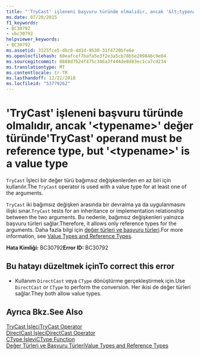 ```yaml
---
title: "'TryCast' işleneni başvuru türünde olmalıdır, ancak '&lt;typename&gt;' değer türünde"
ms.date: 07/20/2015
f1_keywords:
- BC30792
- vbc30792
helpviewer_keywords:
- BC30792
ms.assetid: 3325fce5-dbc0-4d1d-9530-31f4720bfe6e
ms.openlocfilehash: 60eafcef7bafa5e3f2e3a5cb78b5e209846c9e04
ms.sourcegitcommit: 0888d7b24f475c346a3f444de8d83ec1ca7cd234
ms.translationtype: MT
ms.contentlocale: tr-TR
ms.lasthandoff: 12/22/2018
ms.locfileid: "53779262"
---
```

# <a name="trycast-operand-must-be-reference-type-but-lttypenamegt-is-a-value-type"></a><span data-ttu-id="4fc51-102">'TryCast' işleneni başvuru türünde olmalıdır, ancak '&lt;typename&gt;' değer türünde</span><span class="sxs-lookup"><span data-stu-id="4fc51-102">'TryCast' operand must be reference type, but '&lt;typename&gt;' is a value type</span></span>
<span data-ttu-id="4fc51-103">`TryCast` İşleci bir değer türü bağımsız değişkenlerden en az biri için kullanılır.</span><span class="sxs-lookup"><span data-stu-id="4fc51-103">The `TryCast` operator is used with a value type for at least one of the arguments.</span></span>  
  
 <span data-ttu-id="4fc51-104">`TryCast` iki bağımsız değişken arasında bir devralma ya da uygulanmasını ilişki sınar.</span><span class="sxs-lookup"><span data-stu-id="4fc51-104">`TryCast` tests for an inheritance or implementation relationship between the two arguments.</span></span> <span data-ttu-id="4fc51-105">Bu nedenle, bağımsız değişkenleri yalnızca başvuru türleri sağlar.</span><span class="sxs-lookup"><span data-stu-id="4fc51-105">Therefore, it allows only reference types for the arguments.</span></span> <span data-ttu-id="4fc51-106">Daha fazla bilgi için [değer türleri ve başvuru türleri](../../visual-basic/programming-guide/language-features/data-types/value-types-and-reference-types.md).</span><span class="sxs-lookup"><span data-stu-id="4fc51-106">For more information, see [Value Types and Reference Types](../../visual-basic/programming-guide/language-features/data-types/value-types-and-reference-types.md).</span></span>  
  
 <span data-ttu-id="4fc51-107">**Hata Kimliği:** BC30792</span><span class="sxs-lookup"><span data-stu-id="4fc51-107">**Error ID:** BC30792</span></span>  
  
## <a name="to-correct-this-error"></a><span data-ttu-id="4fc51-108">Bu hatayı düzeltmek için</span><span class="sxs-lookup"><span data-stu-id="4fc51-108">To correct this error</span></span>  
  
-   <span data-ttu-id="4fc51-109">Kullanım `DirectCast` veya `CType` dönüştürme gerçekleştirmek için.</span><span class="sxs-lookup"><span data-stu-id="4fc51-109">Use `DirectCast` or `CType` to perform the conversion.</span></span> <span data-ttu-id="4fc51-110">Her ikisi de değer türleri sağlar.</span><span class="sxs-lookup"><span data-stu-id="4fc51-110">They both allow value types.</span></span>  
  
## <a name="see-also"></a><span data-ttu-id="4fc51-111">Ayrıca Bkz.</span><span class="sxs-lookup"><span data-stu-id="4fc51-111">See Also</span></span>  
 [<span data-ttu-id="4fc51-112">TryCast İşleci</span><span class="sxs-lookup"><span data-stu-id="4fc51-112">TryCast Operator</span></span>](../../visual-basic/language-reference/operators/trycast-operator.md)  
 [<span data-ttu-id="4fc51-113">DirectCast İşleci</span><span class="sxs-lookup"><span data-stu-id="4fc51-113">DirectCast Operator</span></span>](../../visual-basic/language-reference/operators/directcast-operator.md)  
 [<span data-ttu-id="4fc51-114">CType İşlevi</span><span class="sxs-lookup"><span data-stu-id="4fc51-114">CType Function</span></span>](../../visual-basic/language-reference/functions/ctype-function.md)  
 [<span data-ttu-id="4fc51-115">Değer Türleri ve Başvuru Türleri</span><span class="sxs-lookup"><span data-stu-id="4fc51-115">Value Types and Reference Types</span></span>](../../visual-basic/programming-guide/language-features/data-types/value-types-and-reference-types.md)
